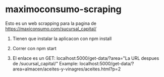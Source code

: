 # maximoconsumo-scraping
Esto es un web scrapping para la pagina de https://maxiconsumo.com/sucursal_capital/

1) Tienen que instalar la aplicacon con npm install

2) Correr con npm start

3) El enlace es un GET: localhost:5000/get-data/?area="La URL despues de /sucursal_capital/"
Example: localhost:5000/get-data/?area=almacen/aceites-y-vinagres/aceites.html?p=2
